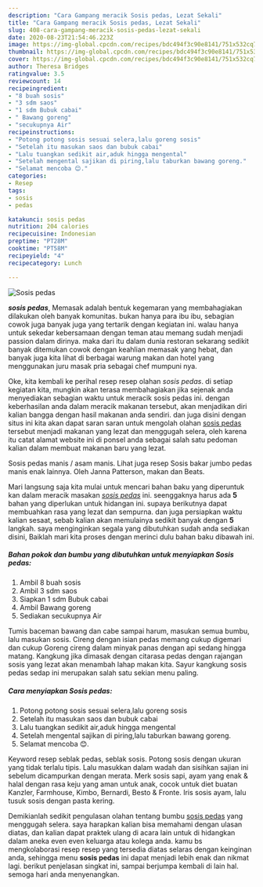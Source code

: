 ```yaml
---
description: "Cara Gampang meracik Sosis pedas, Lezat Sekali"
title: "Cara Gampang meracik Sosis pedas, Lezat Sekali"
slug: 408-cara-gampang-meracik-sosis-pedas-lezat-sekali
date: 2020-08-23T21:54:46.223Z
image: https://img-global.cpcdn.com/recipes/bdc494f3c90e8141/751x532cq70/sosis-pedas-foto-resep-utama.jpg
thumbnail: https://img-global.cpcdn.com/recipes/bdc494f3c90e8141/751x532cq70/sosis-pedas-foto-resep-utama.jpg
cover: https://img-global.cpcdn.com/recipes/bdc494f3c90e8141/751x532cq70/sosis-pedas-foto-resep-utama.jpg
author: Theresa Bridges
ratingvalue: 3.5
reviewcount: 14
recipeingredient:
- "8 buah sosis"
- "3 sdm saos"
- "1 sdm Bubuk cabai"
- " Bawang goreng"
- "secukupnya Air"
recipeinstructions:
- "Potong potong sosis sesuai selera,lalu goreng sosis"
- "Setelah itu masukan saos dan bubuk cabai"
- "Lalu tuangkan sedikit air,aduk hingga mengental"
- "Setelah mengental sajikan di piring,lalu taburkan bawang goreng."
- "Selamat mencoba 😊."
categories:
- Resep
tags:
- sosis
- pedas

katakunci: sosis pedas 
nutrition: 204 calories
recipecuisine: Indonesian
preptime: "PT28M"
cooktime: "PT58M"
recipeyield: "4"
recipecategory: Lunch

---
```



![Sosis pedas](https://img-global.cpcdn.com/recipes/bdc494f3c90e8141/751x532cq70/sosis-pedas-foto-resep-utama.jpg)

<b><i>sosis pedas</i></b>, Memasak adalah bentuk kegemaran yang membahagiakan dilakukan oleh banyak komunitas. bukan hanya para ibu ibu, sebagian cowok juga banyak juga yang tertarik dengan kegiatan ini. walau hanya untuk sekedar kebersamaan dengan teman atau memang sudah menjadi passion dalam dirinya. maka dari itu dalam dunia restoran sekarang sedikit banyak ditemukan cowok dengan keahlian memasak yang hebat, dan banyak juga kita lihat di berbagai warung makan dan hotel yang menggunakan juru masak pria sebagai chef mumpuni nya.

Oke, kita kembali ke perihal resep resep olahan <i>sosis pedas</i>. di setiap kegiatan kita, mungkin akan terasa membahagiakan jika sejenak anda menyediakan sebagian waktu untuk meracik sosis pedas ini. dengan keberhasilan anda dalam meracik makanan tersebut, akan menjadikan diri kalian bangga dengan hasil makanan anda sendiri. dan juga disini dengan situs ini kita akan dapat saran saran untuk mengolah olahan <u>sosis pedas</u> tersebut menjadi makanan yang lezat dan menggugah selera, oleh karena itu catat alamat website ini di ponsel anda sebagai salah satu pedoman kalian dalam membuat makanan baru yang lezat.

Sosis pedas manis / asam manis. Lihat juga resep Sosis bakar jumbo pedas manis enak lainnya. Oleh Janna Patterson, makan dan Beats.


Mari langsung saja kita mulai untuk mencari bahan baku yang diperuntuk kan dalam meracik masakan <u><i>sosis pedas</i></u> ini. seenggaknya harus ada <b>5</b> bahan yang diperlukan untuk hidangan ini. supaya berikutnya dapat membuahkan rasa yang lezat dan sempurna. dan juga persiapkan waktu kalian sesaat, sebab kalian akan memulainya sedikit banyak dengan <b>5</b> langkah. saya menginginkan segala yang dibutuhkan sudah anda sediakan disini, Baiklah mari kita proses dengan merinci dulu bahan baku dibawah ini.

<!--inarticleads1-->

##### Bahan pokok dan bumbu yang dibutuhkan untuk menyiapkan Sosis pedas:

1. Ambil 8 buah sosis
1. Ambil 3 sdm saos
1. Siapkan 1 sdm Bubuk cabai
1. Ambil  Bawang goreng
1. Sediakan secukupnya Air


Tumis baceman bawang dan cabe sampai harum, masukan semua bumbu, lalu masukan sosis. Cireng dengan isian pedas memang cukup digemari dan cukup Goreng cireng dalam minyak panas dengan api sedang hingga matang. Kangkung jika dimasak dengan citarasa pedas dengan rajangan sosis yang lezat akan menambah lahap makan kita. Sayur kangkung sosis pedas sedap ini merupakan salah satu sekian menu paling. 

<!--inarticleads2-->

##### Cara menyiapkan Sosis pedas:

1. Potong potong sosis sesuai selera,lalu goreng sosis
1. Setelah itu masukan saos dan bubuk cabai
1. Lalu tuangkan sedikit air,aduk hingga mengental
1. Setelah mengental sajikan di piring,lalu taburkan bawang goreng.
1. Selamat mencoba 😊.


Keyword resep seblak pedas, seblak sosis. Potong sosis dengan ukuran yang tidak terlalu tipis. Lalu masukkan dalam wadah dan sisihkan sajian ini sebelum dicampurkan dengan merata. Merk sosis sapi, ayam yang enak &amp; halal dengan rasa keju yang aman untuk anak, cocok untuk diet buatan Kanzler, Farmhouse, Kimbo, Bernardi, Besto &amp; Fronte. Iris sosis ayam, lalu tusuk sosis dengan pasta kering. 

Demikianlah sedikit pengulasan olahan tentang bumbu <u>sosis pedas</u> yang menggugah selera. saya harapkan kalian bisa memahami dengan ulasan diatas, dan kalian dapat praktek ulang di acara lain untuk di hidangkan dalam aneka even even keluarga atau kolega anda. kamu bs mengkolaborasi resep resep yang tersedia diatas selaras dengan keinginan anda, sehingga menu <b>sosis pedas</b> ini dapat menjadi lebih enak dan nikmat lagi. berikut penjelasan singkat ini, sampai berjumpa kembali di lain hal. semoga hari anda menyenangkan.
